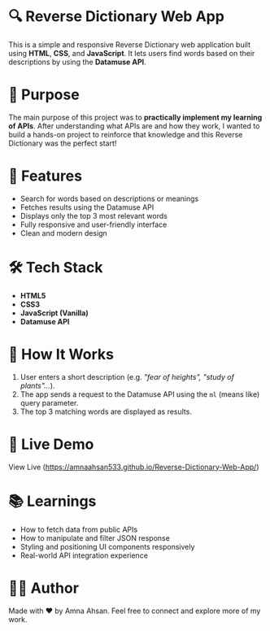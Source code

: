 # 🔍 Reverse Dictionary Web App

This is a simple and responsive Reverse Dictionary web application built using **HTML**, **CSS**, and **JavaScript**. It lets users find words based on their descriptions by using the **Datamuse API**.

# 🌟 Purpose

The main purpose of this project was to **practically implement my learning of APIs**. After understanding what APIs are and how they work, I wanted to build a hands-on project to reinforce that knowledge and this Reverse Dictionary was the perfect start!

# 🚀 Features

- Search for words based on descriptions or meanings
- Fetches results using the Datamuse API
- Displays only the top 3 most relevant words
- Fully responsive and user-friendly interface
- Clean and modern design

# 🛠️ Tech Stack

- **HTML5**
- **CSS3**
- **JavaScript (Vanilla)**
- **Datamuse API**

# 🧠 How It Works

1. User enters a short description (e.g. *"fear of heights", "study of plants"...*).
2. The app sends a request to the Datamuse API using the `ml` (means like) query parameter.
3. The top 3 matching words are displayed as results.

# 🔗 Live Demo

View Live (https://amnaahsan533.github.io/Reverse-Dictionary-Web-App/)

# 📚 Learnings

- How to fetch data from public APIs
- How to manipulate and filter JSON response
- Styling and positioning UI components responsively
- Real-world API integration experience

# 🙋‍♀️ Author

Made with ❤️ by Amna Ahsan. 
Feel free to connect and explore more of my work.
